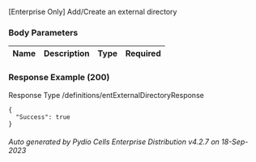 






 
[Enterprise Only] Add/Create an external directory  


### Body Parameters

Name | Description | Type | Required
---|---|---|---






### Response Example (200)
Response Type /definitions/entExternalDirectoryResponse

```
{
  "Success": true
}
```




###### Auto generated by Pydio Cells Enterprise Distribution v4.2.7 on 18-Sep-2023

